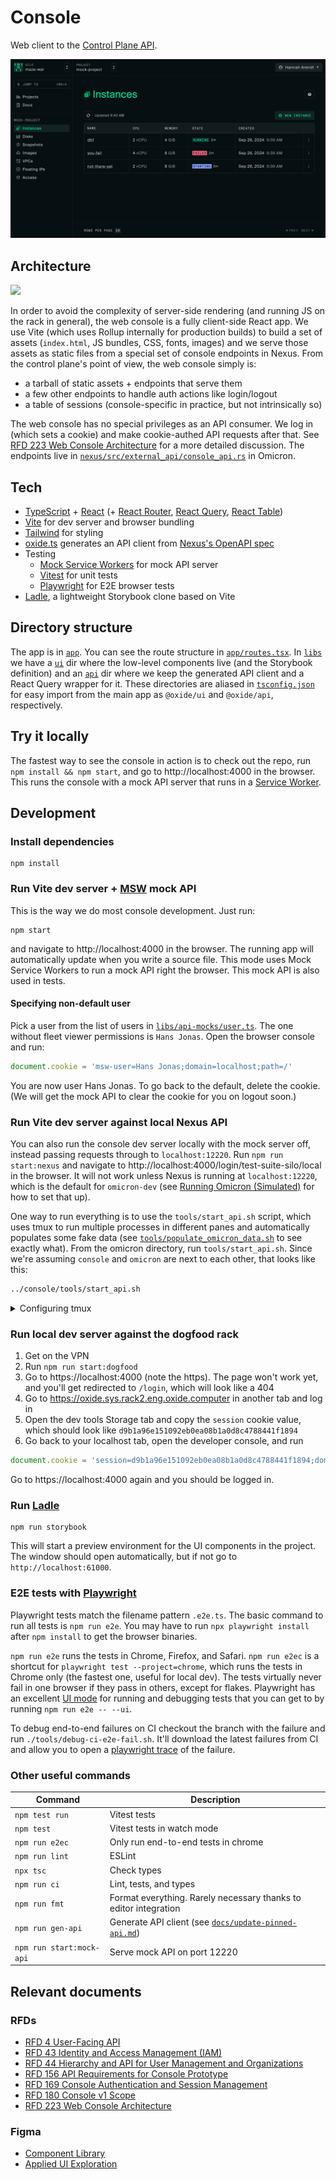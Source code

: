 # Console

Web client to the [Control Plane API](https://github.com/oxidecomputer/omicron).

![screenshot of instances list page](docs/readme-screenshot.png)

## Architecture

![](docs/architecture-browser-only.svg)

In order to avoid the complexity of server-side rendering (and running JS on the rack in general), the web console is a fully client-side React app. We use Vite (which uses Rollup internally for production builds) to build a set of assets (`index.html`, JS bundles, CSS, fonts, images) and we serve those assets as static files from a special set of console endpoints in Nexus. From the control plane's point of view, the web console simply is:

- a tarball of static assets + endpoints that serve them
- a few other endpoints to handle auth actions like login/logout
- a table of sessions (console-specific in practice, but not intrinsically so)

The web console has no special privileges as an API consumer. We log in (which sets a cookie) and make cookie-authed API requests after that. See [RFD 223 Web Console Architecture](https://rfd.shared.oxide.computer/rfd/0223) for a more detailed discussion. The endpoints live in [`nexus/src/external_api/console_api.rs`](https://github.com/oxidecomputer/omicron/blob/c3048a1b43b046c284432eba34d0bc1933de4d56/nexus/src/external_api/console_api.rs) in Omicron.

## Tech

- [TypeScript](https://www.typescriptlang.org/) + [React](https://reactjs.org/) (+ [React Router](https://reactrouter.com/), [React Query](https://tanstack.com/query/latest/), [React Table](https://tanstack.com/table/v8/))
- [Vite](https://vitejs.dev/) for dev server and browser bundling
- [Tailwind](https://tailwindcss.com/) for styling
- [oxide.ts](https://github.com/oxidecomputer/oxide.ts) generates an API client from [Nexus's OpenAPI spec](https://github.com/oxidecomputer/omicron/blob/main/openapi/nexus.json)
- Testing
  - [Mock Service Workers](https://mswjs.io/) for mock API server
  - [Vitest](https://vitest.dev/) for unit tests
  - [Playwright](https://playwright.dev/) for E2E browser tests
- [Ladle](https://ladle.dev/), a lightweight Storybook clone based on Vite

## Directory structure

The app is in [`app`](app). You can see the route structure in [`app/routes.tsx`](app/routes.tsx). In [`libs`](libs) we have a [`ui`](libs/ui) dir where the low-level components live (and the Storybook definition) and an [`api`](libs/api) dir where we keep the generated API client and a React Query wrapper for it. These directories are aliased in [`tsconfig.json`](tsconfig.json) for easy import from the main app as `@oxide/ui` and `@oxide/api`, respectively.

## Try it locally

The fastest way to see the console in action is to check out the repo, run `npm install && npm start`, and go to http://localhost:4000 in the browser. This runs the console with a mock API server that runs in a [Service Worker](https://developer.mozilla.org/en-US/docs/Web/API/Service_Worker_API).

## Development

### Install dependencies

```
npm install
```

### Run Vite dev server + [MSW](https://mswjs.io/) mock API

This is the way we do most console development. Just run:

```
npm start
```

and navigate to http://localhost:4000 in the browser. The running app will automatically update when you write a source file. This mode uses Mock Service Workers to run a mock API right the browser. This mock API is also used in tests.

#### Specifying non-default user

Pick a user from the list of users in
[`libs/api-mocks/user.ts`](/libs/api-mocks/user.ts). The one without fleet
viewer permissions is `Hans Jonas`. Open the browser console and run:

```js
document.cookie = 'msw-user=Hans Jonas;domain=localhost;path=/'
```

You are now user Hans Jonas. To go back to the default, delete the cookie. (We will get the mock API to clear the cookie for you on logout soon.)

### Run Vite dev server against local Nexus API

You can also run the console dev server locally with the mock server off, instead passing requests through to `localhost:12220`. Run `npm run start:nexus` and navigate to http://localhost:4000/login/test-suite-silo/local in the browser. It will not work unless Nexus is running at `localhost:12220`, which is the default for `omicron-dev` (see [Running Omicron (Simulated)](https://github.com/oxidecomputer/omicron/blob/main/docs/how-to-run-simulated.adoc) for how to set that up).

One way to run everything is to use the `tools/start_api.sh` script, which uses tmux to run multiple processes in different panes and automatically populates some fake data (see [`tools/populate_omicron_data.sh`](tools/populate_omicron_data.sh) to see exactly what). From the omicron directory, run `tools/start_api.sh`. Since we're assuming `console` and `omicron` are next to each other, that looks like this:

```sh
../console/tools/start_api.sh
```

<details>
<summary>Configuring tmux</summary

Because running the API requires running two programs plus the populate data script, we use tmux to split the terminal into panes so we can see the log output of all three. tmux has its own complicated set of [keyboard shortcuts](https://tmuxcheatsheet.com/). A good way to avoid having to deal with that if you want to poke around in the server logs is to create `~/.tmux.conf` that looks like this:

```
set -g mouse on
```

This will let you click to focus a pane and scrolling output with the mouse will automatically work. If you do want to use the shortcuts, here's a `tmux.conf` to make it a little more vim-like:

```shell
# change leader key from ctrl-b to ctrl-a
unbind C-b
set-option -g prefix C-a
bind-key C-a send-prefix

# ctrl-a v makes a vertical split, ctrl-a h make a horizontal split
bind v split-window -h
bind s split-window -v
unbind '"'
unbind %

# ctrl-a h/j/k/l move between panes
bind h select-pane -L
bind j select-pane -D
bind k select-pane -U
bind l select-pane -R

set -g mouse on
```

</details>

### Run local dev server against the dogfood rack

1. Get on the VPN
1. Run `npm run start:dogfood`
1. Go to https://localhost:4000 (note the https). The page won't work yet, and you'll get redirected to `/login`, which will look like a 404
1. Go to https://oxide.sys.rack2.eng.oxide.computer in another tab and log in
1. Open the dev tools Storage tab and copy the `session` cookie value, which should look like `d9b1a96e151092eb0ea08b1a0d8c4788441f1894`
1. Go back to your localhost tab, open the developer console, and run

```js
document.cookie = 'session=d9b1a96e151092eb0ea08b1a0d8c4788441f1894;domain=localhost;path=/'
```

Go to https://localhost:4000 again and you should be logged in.

### Run [Ladle](https://ladle.dev/)

```
npm run storybook
```

This will start a preview environment for the UI components in the project. The window should open automatically, but if not go to `http://localhost:61000`.

### E2E tests with [Playwright](https://playwright.dev/)

Playwright tests match the filename pattern `.e2e.ts`. The basic command to run all tests is `npm run e2e`. You may have to run `npx playwright install` after `npm install` to get the browser binaries.

`npm run e2e` runs the tests in Chrome, Firefox, and Safari. `npm run e2ec` is a shortcut for `playwright test --project=chrome`, which runs the tests in Chrome only (the fastest one, useful for local dev). The tests virtually never fail in one browser if they pass in others, except for flakes. Playwright has an excellent [UI mode](https://playwright.dev/docs/test-ui-mode) for running and debugging tests that you can get to by running `npm run e2e -- --ui`.

To debug end-to-end failures on CI checkout the branch with the failure and run `./tools/debug-ci-e2e-fail.sh`. It'll download the latest failures from CI and allow you to open a [playwright trace](https://playwright.dev/docs/trace-viewer-intro#viewing-the-trace) of the failure.

### Other useful commands

| Command                  | Description                                                                        |
| ------------------------ | ---------------------------------------------------------------------------------- |
| `npm test run`           | Vitest tests                                                                       |
| `npm test`               | Vitest tests in watch mode                                                         |
| `npm run e2ec`           | Only run end-to-end tests in chrome                                                |
| `npm run lint`           | ESLint                                                                             |
| `npx tsc`                | Check types                                                                        |
| `npm run ci`             | Lint, tests, and types                                                             |
| `npm run fmt`            | Format everything. Rarely necessary thanks to editor integration                   |
| `npm run gen-api`        | Generate API client (see [`docs/update-pinned-api.md`](docs/update-pinned-api.md)) |
| `npm run start:mock-api` | Serve mock API on port 12220                                                       |

## Relevant documents

### RFDs

- [RFD 4 User-Facing API](https://rfd.shared.oxide.computer/rfd/0004)
- [RFD 43 Identity and Access Management (IAM)](https://rfd.shared.oxide.computer/rfd/0043)
- [RFD 44 Hierarchy and API for User Management and Organizations](https://rfd.shared.oxide.computer/rfd/0044)
- [RFD 156 API Requirements for Console Prototype](https://rfd.shared.oxide.computer/rfd/0156)
- [RFD 169 Console Authentication and Session Management](https://rfd.shared.oxide.computer/rfd/0169)
- [RFD 180 Console v1 Scope](https://rfd.shared.oxide.computer/rfd/0180)
- [RFD 223 Web Console Architecture](https://rfd.shared.oxide.computer/rfd/0223)

### Figma

- [Component Library](https://www.figma.com/file/D5ukCJbedrlGkUIh0E6QtX/Component-Library)
- [Applied UI Exploration](https://www.figma.com/file/UDMGwny0LIyMUI9d35XVGl/Applied-UI-Exploration)
